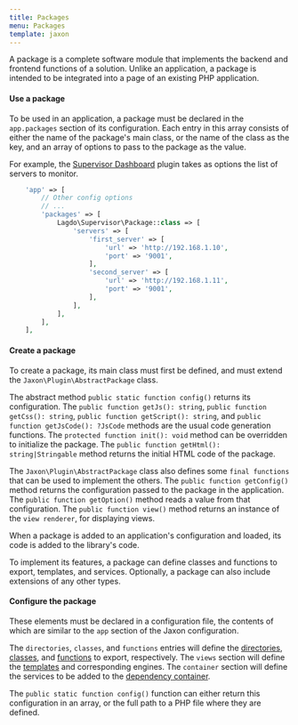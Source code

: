 ```yaml
---
title: Packages
menu: Packages
template: jaxon
---
```


A package is a complete software module that implements the backend and frontend functions of a solution.
Unlike an application, a package is intended to be integrated into a page of an existing PHP application.

#### Use a package

To be used in an application, a package must be declared in the `app.packages` section of its configuration.
Each entry in this array consists of either the name of the package's main class, or the name of the class as the key, and an array of options to pass to the package as the value.

For example, the [Supervisor Dashboard](https://github.com/lagdo/jaxon-supervisor) plugin takes as options the list of servers to monitor.

```php
    'app' => [
        // Other config options
        // ...
        'packages' => [
            Lagdo\Supervisor\Package::class => [
                'servers' => [
                    'first_server' => [
                        'url' => 'http://192.168.1.10',
                        'port' => '9001',
                    ],
                    'second_server' => [
                        'url' => 'http://192.168.1.11',
                        'port' => '9001',
                    ],
                ],
            ],
        ],
    ],
```

#### Create a package

To create a package, its main class must first be defined, and must extend the `Jaxon\Plugin\AbstractPackage` class.

The abstract method `public static function config()` returns its configuration.
The `public function getJs(): string`, `public function getCss(): string`, `public function getScript(): string`, and `public function getJsCode(): ?JsCode` methods are the usual code generation functions.
The `protected function init(): void` method can be overridden to initialize the package.
The `public function getHtml(): string|Stringable` method returns the initial HTML code of the package.

The `Jaxon\Plugin\AbstractPackage` class also defines some `final functions` that can be used to implement the others.
The `public function getConfig()` method returns the configuration passed to the package in the application.
The `public function getOption()` method reads a value from that configuration.
The `public function view()` method returns an instance of the `view renderer`, for displaying views.

When a package is added to an application's configuration and loaded, its code is added to the library's code.

To implement its features, a package can define classes and functions to export, templates, and services.
Optionally, a package can also include extensions of any other types.

#### Configure the package

These elements must be declared in a configuration file, the contents of which are similar to the `app` section of the Jaxon configuration.

The `directories`, `classes`, and `functions` entries will define the [directories](../../registrations/namespaces.html), [classes](../../registrations/classes.html), and [functions](../../registrations/functions.html) to export, respectively.
The `views` section will define the [templates](../../ui-features/views.html) and corresponding engines.
The `container` section will define the services to be added to the [dependency container](../../features/dependency-injection.html).

The `public static function config()` function can either return this configuration in an array, or the full path to a PHP file where they are defined.
